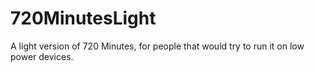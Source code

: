 # 720MinutesLight

A light version of 720 Minutes, for people that would try to run it on low power devices.
